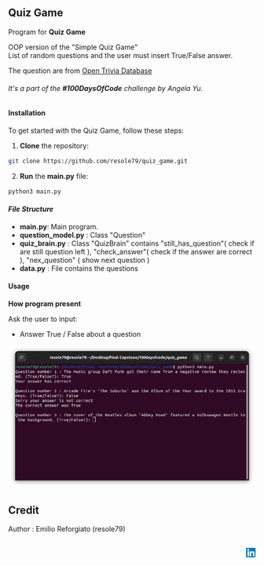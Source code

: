 ## Quiz Game    

Program for **Quiz Game**    

OOP version of the "Simple Quiz Game"    
List of random questions and the user must insert True/False answer.    

The question are from [Open Trivia Database](https://opentdb.com/)     

###### It's a part of the **#100DaysOfCode** challenge by Angela Yu. ######


#### Installation
To get started with the Quiz Game, follow these steps:

1. **Clone** the repository:

```sh
git clone https://github.com/resole79/quiz_game.git
```

2. **Run** the **main.py** file:

```sh
python3 main.py
```     

#### *File Structure*
 - **main.py**: Main program.
 - **question_model.py** : Class "Question"
 - **quiz_brain.py** : Class "QuizBrain" contains "still_has_question"( check if are still question left ), 
"check_answer"( check if the answer are correct ), "nex_question" ( show next question )
 - **data.py** : File contains the questions

#### **Usage**


**How program present**

Ask the user to input:
 - Answer True / False about a question

<p align="center"><img src="./image/quiz_game_0.png"/><br><i></i></p>

## **Credit**

Author : Emilio Reforgiato (resole79)

##
<p align="right"><a href="https://www.linkedin.com/in/emilio-reforgiato/" target=”_blank” ><img src="./image/in_logo.png" /></a></p>


